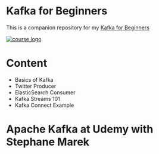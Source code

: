 # Kafka for Beginners

This is a companion repository for my [Kafka for Beginners](https://links.datacumulus.com/apache-kafka-coupon)

[![course logo](https://courses.datacumulus.com/assets/images/kafka-for-beginners-logo-courses-614x346.png)](https://links.datacumulus.com/apache-kafka-coupon)

# Content
- Basics of Kafka
- Twitter Producer
- ElasticSearch Consumer
- Kafka Streams 101
- Kafka Connect Example
# Apache Kafka at Udemy with Stephane Marek
